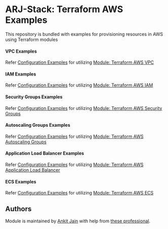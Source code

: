 # ARJ-Stack: Terraform AWS Examples

This repository is bundled with examples for provisioning resources in AWS using Terraform modules


#### VPC Examples

Refer [Configuration Examples](https://github.com/arjstack/terraform-aws-examples/tree/main/aws-vpc) for utilizing [Module: Terraform AWS VPC](https://github.com/arjstack/terraform-aws-vpc)

#### IAM Examples

Refer [Configuration Examples](https://github.com/arjstack/terraform-aws-examples/tree/main/aws-iam) for utilizing [Module: Terraform AWS IAM](https://github.com/arjstack/terraform-aws-iam)

#### Security Groups Examples

Refer [Configuration Examples](https://github.com/arjstack/terraform-aws-examples/tree/main/aws-security-groups) for utilizing [Module: Terraform AWS Security Groups](https://github.com/arjstack/terraform-aws-security-groups)

#### Autoscaling Groups Examples

Refer [Configuration Examples](https://github.com/arjstack/terraform-aws-examples/tree/main/aws-asg) for utilizing [Module: Terraform AWS Autoscaling Groups](https://github.com/arjstack/terraform-aws-asg)

#### Application Load Balancer Examples

Refer [Configuration Examples](https://github.com/arjstack/terraform-aws-examples/tree/main/aws-alb) for utilizing [Module: Terraform AWS Application Load Balancer](https://github.com/arjstack/terraform-aws-alb)

#### ECS Examples

Refer [Configuration Examples](https://github.com/arjstack/terraform-aws-examples/tree/main/aws-ecs) for utilizing [Module: Terraform AWS ECS](https://github.com/arjstack/terraform-aws-ecs)

## Authors

Module is maintained by [Ankit Jain](https://github.com/ankit-jn) with help from [these professional](https://github.com/arjstack/terraform-aws-vpc/graphs/contributors).
